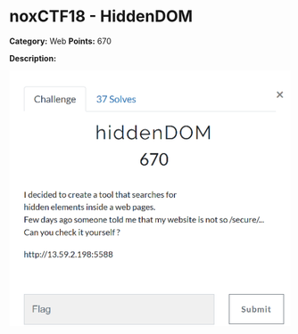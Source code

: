 # noxCTF18 - HiddenDOM

**Category:** Web 
**Points:** 670 

**Description:**

![N](https://raw.githubusercontent.com/xpinked/ctf-writeups/master/noxCTF18/Web/HiddenDOM/Screenshots/Screenshot_1.png)

